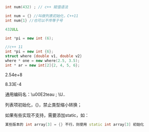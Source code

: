 ```c++
int num(432) ; // c++ 赋值语法

int num = {} //叫做列表初始化，C++11
int num{1} //也可以不传等于号

432ULL

int *pi = new int (6);

//c++ 11
int *pi = new int {6};
struct where {double v1, double v2}
where * one = new where(2.5, 3.5);
int * ar = new int[2]{2, 4, 5, 6};
```



2.54e+8

8.33E-4



通用编码名：\u00E2teau ; \U..



列表项初始化，{}，禁止类型缩小转换；

如果有些实现不支持，需要添加static，如：

```c++
某些版本的 int array[3] = {} 不行，则使用 static int array[3] 初始化
```





